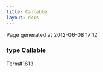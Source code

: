 ```yaml
---
title: Callable
layout: docs
---
```


<div class="bottom_right_note">Page generated at 2012-06-08 17:12</div>
<h3><span class="minor">type</span> Callable</h3>

<p><span class="extra_minor">Term#1613</span></p>
